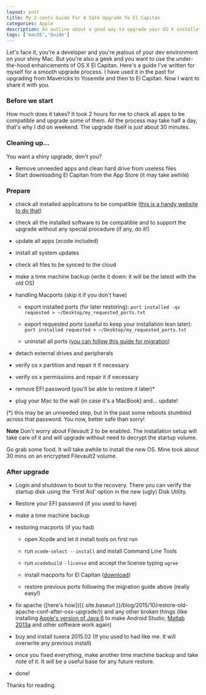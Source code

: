 ```yaml
---
layout: post
title: My 2-cents Guide For A Safe Upgrade To El Capitan
categories: Apple
description: An outline about a good way to upgrade your OS X installation to El Capitan safely
tags: ['macOS','Guide']
---
```


Let's face it, you're a developer and you're jealous of your dev environment on your shiny Mac. But you're also a geek and you want to use the under-the-hood enhancements of OS X El Capitan.
Here's a guide I've written for myself for a smooth upgrade process. I have used it in the past for upgrading from Mavericks to Yosemite and then to El Capitan. Now I want to share it with you.

### Before we start

How much does it takes? It took 2 hours for me to check all apps to be compatible and upgrade some of them. All the process may take half a day, that's why I did on weekend. The upgrade itself is just about 30 minutes.

### Cleaning up...

You want a shiny upgrade, don't you?

- Remove unneeded apps and clean hard drive from useless files
- Start downloading El Capitan from the App Store (it may take awhile)

### Prepare

- check all installed applications to be compatible ([this is a handy website to do that](http://roaringapps.com/apps:table))

- check all the installed software to be compatible and to support the upgrade without any special procedure (if any, do it!)

- update all apps (xcode included)

- install all system updates

- check all files to be synced to the cloud

- make a time machine backup (write it down: it will be the latest with the old OS)

- handling Macports (skip it if you don't have)

    - export installed ports (for later restoring): ``` port installed -qv requested > ~/Desktop/my_requested_ports.txt ```

    - export requested ports (useful to keep your installation lean later): ``` port installed requested > ~/Desktop/my_requested_ports.txt ```

    - uninstall all ports ([you can follow this guide for migration](https://trac.macports.org/wiki/Migration))

- detach external drives and peripherals

- verify os x partition and repair it if necessary

- verify os x permissions and repair it if necessary

- remove EFI password (you'll be able to restore it later)*

- plug your Mac to the wall (in case it's a MacBook) and... update!

(*) this may be an unneeded step, but in the past some reboots stumbled across that password. You now, better safe than sorry!

**Note** Don't worry about Filevault 2 to be enabled. The installation setup will take care of it and will upgrade without need to decrypt the startup volume.

Go grab some food. It will take awhile to install the new OS. Mine took about 30 mins on an encrypted Filevault2 volume.

### After upgrade

- Login and shutdown to boot to the recovery. There you can verify the startup disk using the 'First Aid' option in the new (ugly) Disk Utility.

- Restore your EFI password (if you used to have)

- make a time machine backup

- restoring macports (if you had)

    - open Xcode and let it install tools on first run

    - run ``` xcode-select --install ``` and install Command Line Tools

    - run ``` xcodebuild -license ``` and accept the license typing ```agree```

    - install macports for El Capitan ([download](https://www.macports.org/install.php))

    - restore previous ports following the migration guide above (really easy!)

- fix apache ([here's how]({{ site.baseurl }}/blog/2015/10/restore-old-apache-conf-after-osx-upgrade/)) and any other broken things (like installing [Apple's version of Java 6](https://support.apple.com/kb/DL1824) to make Android Studio, [Matlab 2013a](http://www.mathworks.com/matlabcentral/answers/246135-is-matlab-compatible-with-mac-os-x-10-11-el-capitan) and other software work again)

- buy and install tuxera 2015.02 (If you used to had like me. It will overwrite any previous install)

- once you fixed everything, make another time machine backup and take note of it. It will be a useful base for any future restore.

- done!

Thanks for reading.
